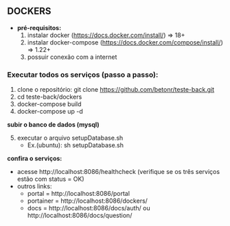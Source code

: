 ## DOCKERS
* **pré-requisitos:**
  1) instalar docker (https://docs.docker.com/install/) => 18+
  2) instalar docker-compose (https://docs.docker.com/compose/install/) => 1.22+
  3) possuir conexão com a internet
  
### **Executar todos os serviços (passo a passo):**
  1) clone o repositório: git clone https://github.com/betonr/teste-back.git
  2) cd teste-back/dockers
  3) docker-compose build
  4) docker-compose up -d
  
  **subir o banco de dados (mysql)**
  
  5) executar o arquivo setupDatabase.sh
      - Ex.(ubuntu): sh setupDatabase.sh
    
  **confira o serviços:**
  - acesse http://localhost:8086/healthcheck (verifique se os três serviços estão com status = OK)
  - outros links:
    - portal = http://localhost:8086/portal
    - portainer = http://localhost:8086/dockers/
    - docs = http://localhost:8086/docs/auth/ ou http://localhost:8086/docs/question/
